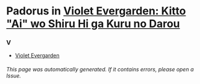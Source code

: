 # Padorus in [Violet Evergarden: Kitto "Ai" wo Shiru Hi ga Kuru no Darou](https://myanimelist.net/anime/37095/Violet_Evergarden__Kitto_Ai_wo_Shiru_Hi_ga_Kuru_no_Darou)

### V
* [Violet Evergarden](https://github.com/shadow578/Project-Padoru/blob/master/table-of-contents/characters/VioletEvergarden.md)

###### This page was automatically generated. If it contains errors, please open a Issue.
